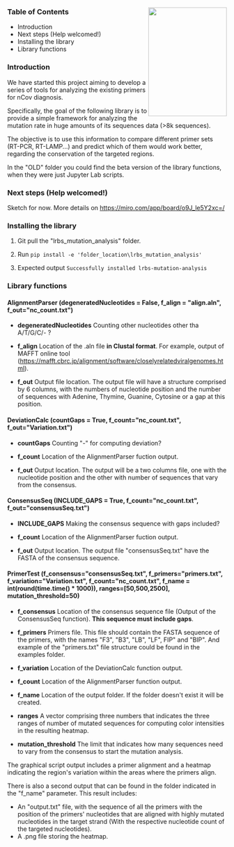 ### 

<img src="https://jogl.io/assets/imgs/logo.png" width="180px" height="250px" align="right">



### Table of Contents

- Introduction
- Next steps (Help welcomed!)
- Installing the library
- Library functions





### Introduction

We have started this project aiming to develop a series of tools for analyzing the existing primers for nCov diagnosis. 

Specifically, the goal of the following library is to provide a simple framework for analyzing the mutation rate in huge amounts of its sequences data (>8k sequences). 

The objective is to use this information to compare different primer sets (RT-PCR, RT-LAMP...) and predict which of them would work better, regarding the conservation of the targeted regions.

In the "OLD" folder you could find the beta version of the library functions, when they were just Jupyter Lab scripts.



### Next steps (Help welcomed!)

Sketch for now. More details on https://miro.com/app/board/o9J_le5Y2xc=/



### Installing the library

1.  Git pull the "lrbs_mutation_analysis" folder.

2.  Run  `pip install -e 'folder_location\lrbs_mutation_analysis'`

3. Expected output `Successfully installed lrbs-mutation-analysis`

   

### Library functions



#### AlignmentParser (degeneratedNucleotides = False, f_align = "align.aln", f_out="nc_count.txt")



- <b>degeneratedNucleotides</b> Counting other nucleotides other tha A/T/G/C/- ?

- <b>f_align</b> Location of the .aln file **in Clustal format**. For example, output of MAFFT online tool (https://mafft.cbrc.jp/alignment/software/closelyrelatedviralgenomes.html). 

- <b>f_out</b> Output file location. The output file will have a structure comprised by 6 columns, with the numbers of nucleotide position and the number of sequences with Adenine, Thymine, Guanine, Cytosine or a gap at this position.





#### DeviationCalc (countGaps = True, f_count="nc_count.txt", f_out="Variation.txt")



- <b>countGaps</b> Counting "-" for computing deviation?
- <b>f_count</b> Location of the AlignmentParser fuction output.

- <b>f_out</b> Output location. The output will be a two columns file, one with the nucleotide position and the other with number of sequences that vary from the consensus.






#### **ConsensusSeq (INCLUDE_GAPS = True, f_count="nc_count.txt", f_out="consensusSeq.txt")**



- **INCLUDE_GAPS** Making the consensus sequence with gaps included? 

- **f_count** Location of the AlignmentParser fuction output.

- **f_out**  Output location. The output file "consensusSeq.txt" have the FASTA of the consensus sequence.

  




#### **PrimerTest (f_consensus="consensusSeq.txt", f_primers="primers.txt", f_variation="Variation.txt", f_count="nc_count.txt", f_name = int(round(time.time() * 1000)), ranges=[50,500,2500], mutation_threshold=50)**



- **f_consensus** Location of the consensus sequence file (Output of the ConsensusSeq function). **This sequence must include gaps**.

- **f_primers** Primers file. This file should contain the FASTA sequence of the primers, with the names "F3", "B3", "LB", "LF", FIP" and "BIP". And example of the "primers.txt" file structure could be found in the examples folder.

- **f_variation** Location of the DeviationCalc function output.

- **f_count** Location of the AlignmentParser function output.
- **f_name** Location of the output folder. If the folder doesn't exist it will be created.

- **ranges** A vector comprising three numbers that indicates the three ranges of number of mutated sequences for computing color intensities in the resulting heatmap.

- **mutation_threshold** The limit that indicates how many sequences need to vary from the consensus to start the mutation analysis.



The graphical script output includes a primer alignment and a heatmap indicating the region's variation within the areas where the primers align.



There is also a second output that can be found in the folder indicated in the "f_name" parameter. This result includes:

- An "output.txt" file, with the sequence of all the primers with the position of the primers' nucleotides that are aligned with highly mutated nucleotides in the target strand (With the respective nucleotide count of the targeted nucleotides).
- A .png file storing the heatmap.



